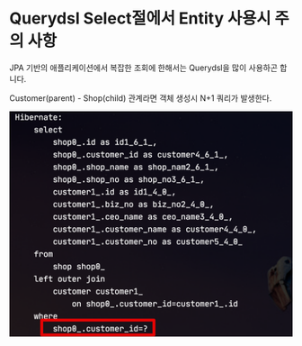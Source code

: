 # Querydsl Select절에서 Entity 사용시 주의 사항

JPA 기반의 애플리케이션에서 복잡한 조회에 한해서는 Querydsl을 많이 사용하곤 합니다.


Customer(parent) - Shop(child) 관계라면 객체 생성시 N+1 쿼리가 발생한다.

![n+1_query](./images/n+1_query.png)